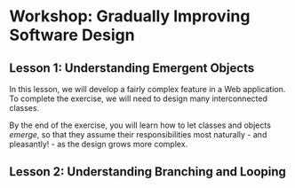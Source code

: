 # Workshop: Gradually Improving Software Design

## Lesson 1: Understanding Emergent Objects

In this lesson, we will develop a fairly complex feature in a Web application. To complete the exercise, we will need to design many interconnected classes.

By the end of the exercise, you will learn how to let classes and objects *emerge*, so that they assume their responsibilities most naturally - and pleasantly! - as the design grows more complex.

## Lesson 2: Understanding Branching and Looping
